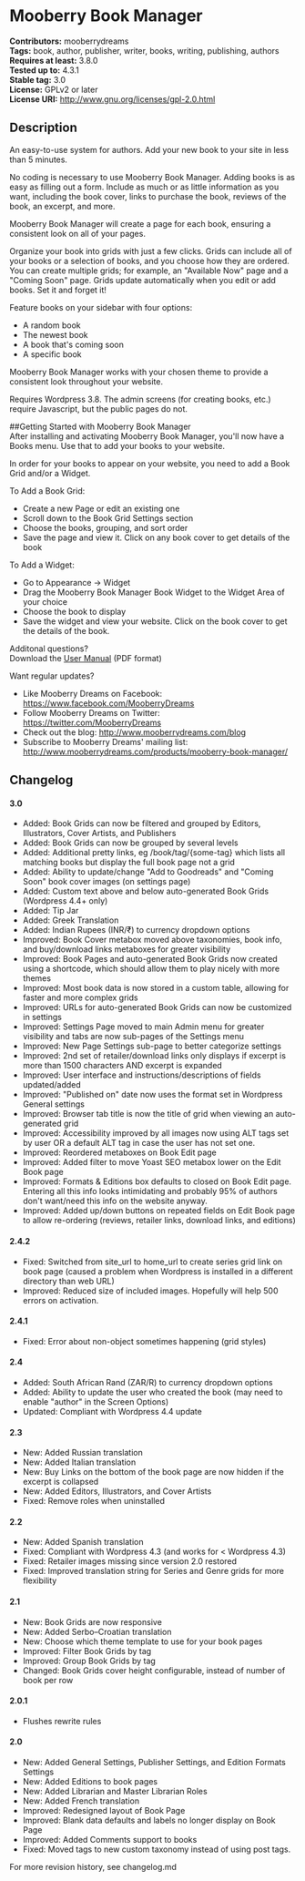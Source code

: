 # Mooberry Book Manager
**Contributors:** mooberrydreams  
**Tags:** book, author, publisher, writer, books, writing, publishing, authors   
**Requires at least:** 3.8.0  
**Tested up to:** 4.3.1   
**Stable tag:** 3.0   
**License:** GPLv2 or later  
**License URI:** http://www.gnu.org/licenses/gpl-2.0.html  

## Description
An easy-to-use system for authors. Add your new book to your site in less than 5 minutes.


No coding is necessary to use Mooberry Book Manager. Adding books is as easy as filling out a form. Include as much or as little information as you want, including the book cover, links to purchase the book, reviews of the book, an excerpt, and more.

Mooberry Book Manager will create a page for each book, ensuring a consistent look on all of your pages.

Organize your book into grids with just a few clicks. Grids can include all of your books or a selection of books, and you choose how they are ordered. You can create multiple grids; for example, an "Available Now" page and a "Coming Soon" page. Grids update automatically when you edit or add books. Set it and forget it!

Feature books on your sidebar with four options:
* A random book  
* The newest book  
* A book that's coming soon  
* A specific book  
	
Mooberry Book Manager works with your chosen theme to provide a consistent look throughout your website.

Requires Wordpress 3.8. The admin screens (for creating books, etc.) require Javascript, but the public pages do not.

##Getting Started with Mooberry Book Manager  
After installing and activating Mooberry Book Manager, you'll now have a Books menu.  Use that to add your books to your website.

In order for your books to appear on your website, you need to add a Book Grid and/or a Widget.

To Add a Book Grid:  
* Create a new Page or edit an existing one  
* Scroll down to the Book Grid Settings section  
* Choose the books, grouping, and sort order  
* Save the page and view it. Click on any book cover to get details of the book  

To Add a Widget:  
* Go to Appearance -> Widget  
* Drag the Mooberry Book Manager Book Widget to the Widget Area of your choice  
* Choose the book to display  
* Save the widget and view your website. Click on the book cover to get the details of the book.  

Additonal questions?  
Download the [User Manual](http://www.mooberrydreams.com/support/mooberry-book-manager-support/) (PDF format)

Want regular updates? 
* Like Mooberry Dreams on Facebook: https://www.facebook.com/MooberryDreams
* Follow Mooberry Dreams on Twitter: https://twitter.com/MooberryDreams
* Check out the blog: http://www.mooberrydreams.com/blog
* Subscribe to Mooberry Dreams' mailing list: http://www.mooberrydreams.com/products/mooberry-book-manager/




## Changelog
#### 3.0 
* Added: Book Grids can now be filtered and grouped by Editors, Illustrators, Cover Artists, and Publishers
* Added: Book Grids can now be grouped by several levels
* Added: Additional pretty links, eg /book/tag/{some-tag} which lists all matching books but display the full book page not a grid
* Added: Ability to update/change "Add to Goodreads" and "Coming Soon" book cover images (on settings page)
* Added: Custom text above and below auto-generated Book Grids (Wordpress 4.4+ only)
* Added: Tip Jar
* Added: Greek Translation
* Added: Indian Rupees (INR/₹) to currency dropdown options
* Improved: Book Cover metabox moved above taxonomies, book info, and buy/download links metaboxes for greater visibility
* Improved: Book Pages and auto-generated Book Grids now created using a shortcode, which should allow them to play nicely with more themes
* Improved: Most book data is now stored in a custom table, allowing for faster and more complex grids
* Improved: URLs for auto-generated Book Grids can now be customized in settings
* Improved: Settings Page moved to main Admin menu for greater visibility and tabs are now sub-pages of the Settings menu
* Improved: New Page Settings sub-page to better categorize settings
* Improved: 2nd set of retailer/download links only displays if excerpt is more than 1500 characters AND excerpt is expanded
* Improved: User interface and instructions/descriptions of fields updated/added
* Improved: "Published on" date now uses the format set in Wordpress General settings
* Improved: Browser tab title is now the title of grid when viewing an auto-generated grid
* Improved: Accessibility improved by all images now using ALT tags set by user OR a default ALT tag in case the user has not set one.
* Improved: Reordered metaboxes on Book Edit page
* Improved: Added filter to move Yoast SEO metabox lower on the Edit Book page
* Improved: Formats & Editions box defaults to closed on Book Edit page. Entering all this info looks intimidating and probably 95% of authors don't want/need this info on the website anyway.
* Improved: Added up/down buttons on repeated fields on Edit Book page to allow re-ordering (reviews, retailer links, download links, and editions)


#### 2.4.2 
* Fixed: Switched from site_url to home_url to create series grid link on book page (caused a problem when Wordpress is installed in a different directory than web URL)  
* Improved: Reduced size of included images. Hopefully will help 500 errors on activation.  


#### 2.4.1
* Fixed: Error about non-object sometimes happening (grid styles)

#### 2.4  
* Added: South African Rand (ZAR/R) to currency dropdown options  
* Added: Ability to update the user who created the book (may need to enable "author" in the Screen Options)  
* Updated: Compliant with Wordpress 4.4 update  

#### 2.3
* New: Added Russian translation
* New: Added Italian translation
* New: Buy Links on the bottom of the book page are now hidden if the excerpt is collapsed
* New: Added Editors, Illustrators, and Cover Artists
* Fixed: Remove roles when uninstalled

#### 2.2  
* New: Added Spanish translation  
* Fixed: Compliant with Wordpress 4.3 (and works for < Wordpress 4.3)  
* Fixed: Retailer images missing since version 2.0 restored  
* Fixed: Improved translation string for Series and Genre grids for more flexibility  

#### 2.1 
* New: Book Grids are now responsive  
* New: Added Serbo–Croatian translation  
* New: Choose which theme template to use for your book pages  
* Improved: Filter Book Grids by tag  
* Improved: Group Book Grids by tag  
* Changed: Book Grids cover height configurable, instead of number of book per row  

#### 2.0.1  
* Flushes rewrite rules  

#### 2.0 
* New: Added General Settings, Publisher Settings, and Edition Formats Settings
* New: Added Editions to book pages 
* New: Added Librarian and Master Librarian Roles
* New: Added French translation
* Improved: Redesigned layout of Book Page
* Improved: Blank data defaults and labels no longer display on Book Page
* Improved: Added Comments support to books
* Fixed: Moved tags to new custom taxonomy instead of using post tags.

For more revision history, see changelog.md


